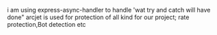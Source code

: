 i am using express-async-handler to handle 'wat try and catch will have done"
arcjet is used for protection of all kind for our project; rate protection,Bot detection etc